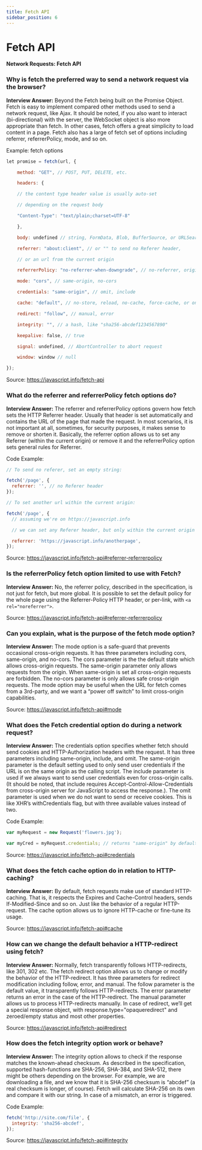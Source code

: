 ```yaml
---
title: Fetch API
sidebar_position: 6
---
```


# Fetch API

**Network Requests: Fetch API**

<head>
  <title>Fetch API - JavaScript Interview Questions & Answers</title>
  <meta charSet="utf-8" />
</head>

### Why is fetch the preferred way to send a network request via the browser?

**Interview Answer:** Beyond the Fetch being built on the Promise Object. Fetch is easy to implement compared other methods used to send a network request, like Ajax. It should be noted, if you also want to interact (bi-directional) with the server, the WebSocket object is also more appropriate than fetch. In other cases, fetch offers a great simplicity to load content in a page. Fetch also has a large of fetch set of options including referrer, referrerPolicy, mode, and so on.

Example: fetch options

```js
let promise = fetch(url, {

    method: "GET", // POST, PUT, DELETE, etc.

    headers: {

    // the content type header value is usually auto-set

    // depending on the request body

    "Content-Type": "text/plain;charset=UTF-8"

    },

    body: undefined // string, FormData, Blob, BufferSource, or URLSearchParams

    referrer: "about:client", // or "" to send no Referer header,

    // or an url from the current origin

    referrerPolicy: "no-referrer-when-downgrade", // no-referrer, origin, same-origin...

    mode: "cors", // same-origin, no-cors

    credentials: "same-origin", // omit, include

    cache: "default", // no-store, reload, no-cache, force-cache, or only-if-cached

    redirect: "follow", // manual, error

    integrity: "", // a hash, like "sha256-abcdef1234567890"

    keepalive: false, // true

    signal: undefined, // AbortController to abort request

    window: window // null

});
```

Source: <https://javascript.info/fetch-api>

### What do the referrer and referrerPolicy fetch options do?

**Interview Answer:** The referrer and referrerPolicy options govern how fetch sets the HTTP Referrer header. Usually that header is set automatically and contains the URL of the page that made the request. In most scenarios, it is not important at all, sometimes, for security purposes, it makes sense to remove or shorten it. Basically, the referrer option allows us to set any Referrer (within the current origin) or remove it and the referrerPolicy option sets general rules for Referrer.

Code Example:

```js
// To send no referer, set an empty string:

fetch('/page', {
  referrer: '', // no Referer header
});

// To set another url within the current origin:

fetch('/page', {
  // assuming we're on https://javascript.info

  // we can set any Referer header, but only within the current origin

  referrer: 'https://javascript.info/anotherpage',
});
```

Source: <https://javascript.info/fetch-api#referrer-referrerpolicy>

### Is the referrerPolicy fetch option limited to use with Fetch?

**Interview Answer:** No, the referrer policy, described in the specification, is not just for fetch, but more global. It is possible to set the default policy for the whole page using the Referrer-Policy HTTP header, or per-link, with `<a rel="noreferrer">`.

Source: <https://javascript.info/fetch-api#referrer-referrerpolicy>

### Can you explain, what is the purpose of the fetch mode option?

**Interview Answer:** The mode option is a safe-guard that prevents occasional cross-origin requests. It has three parameters including cors, same-origin, and no-cors. The cors parameter is the the default state which allows cross-origin requests. The same-origin parameter only allows requests from the origin. When same-origin is set all cross-origin requests are forbidden. The no-cors parameter is only allows safe cross-origin requests. The mode option may be useful when the URL for fetch comes from a 3rd-party, and we want a “power off switch” to limit cross-origin capabilities.

Source: <https://javascript.info/fetch-api#mode>

### What does the Fetch credential option do during a network request?

**Interview Answer:** The credentials option specifies whether fetch should send cookies and HTTP-Authorization headers with the request. It has three parameters including same-origin, include, and omit. The same-origin parameter is the default setting used to only send user credentials if the URL is on the same origin as the calling script. The include parameter is used if we always want to send user credentials even for cross-origin calls. (It should be noted, that include requires Accept-Control-Allow-Credentials from cross-origin server for JavaScript to access the response.). The omit parameter is used when we do not want to send or receive cookies. This is like XHR’s withCredentials flag, but with three available values instead of two.

Code Example:

```js
var myRequest = new Request('flowers.jpg');

var myCred = myRequest.credentials; // returns "same-origin" by default
```

Source: <https://javascript.info/fetch-api#credentials>

### What does the fetch cache option do in relation to HTTP-caching?

**Interview Answer:** By default, fetch requests make use of standard HTTP-caching. That is, it respects the Expires and Cache-Control headers, sends If-Modified-Since and so on. Just like the behavior of a regular HTTP-request. The cache option allows us to ignore HTTP-cache or fine-tune its usage.

Source: <https://javascript.info/fetch-api#cache>

### How can we change the default behavior a HTTP-redirect using fetch?

**Interview Answer:** Normally, fetch transparently follows HTTP-redirects, like 301, 302 etc. The fetch redirect option allows us to change or modify the behavior of the HTTP-redirect. It has three parameters for redirect modification including follow, error, and manual. The follow parameter is the default value, it transparently follows HTTP-redirects. The error parameter returns an error in the case of the HTTP-redirect. The manual parameter allows us to process HTTP-redirects manually. In case of redirect, we’ll get a special response object, with response.type="opaqueredirect" and zeroed/empty status and most other properties.

Source: <https://javascript.info/fetch-api#redirect>

### How does the fetch integrity option work or behave?

**Interview Answer:** The integrity option allows to check if the response matches the known-ahead checksum. As described in the specification, supported hash-functions are SHA-256, SHA-384, and SHA-512, there might be others depending on the browser. For example, we are downloading a file, and we know that it is SHA-256 checksum is “abcdef” (a real checksum is longer, of course). Fetch will calculate SHA-256 on its own and compare it with our string. In case of a mismatch, an error is triggered.

Code Example:

```js
fetch('http://site.com/file', {
  integrity: 'sha256-abcdef',
});
```

Source: <https://javascript.info/fetch-api#integrity>
